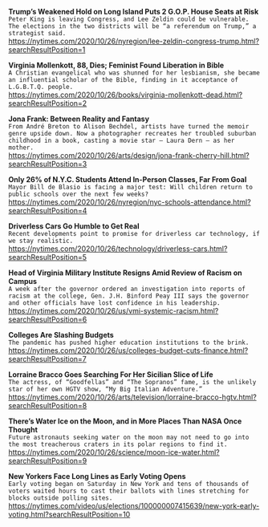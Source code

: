 **Trump’s Weakened Hold on Long Island Puts 2 G.O.P. House Seats at Risk**\
`Peter King is leaving Congress, and Lee Zeldin could be vulnerable. The elections in the two districts will be “a referendum on Trump,” a strategist said.`\
https://nytimes.com/2020/10/26/nyregion/lee-zeldin-congress-trump.html?searchResultPosition=1

**Virginia Mollenkott, 88, Dies; Feminist Found Liberation in Bible**\
`A Christian evangelical who was shunned for her lesbianism, she became an influential scholar of the Bible, finding in it acceptance of L.G.B.T.Q. people.`\
https://nytimes.com/2020/10/26/books/virginia-mollenkott-dead.html?searchResultPosition=2

**Jona Frank: Between Reality and Fantasy**\
`From André Breton to Alison Bechdel, artists have turned the memoir genre upside down. Now a photographer recreates her troubled suburban childhood in a book, casting a movie star — Laura Dern — as her mother.`\
https://nytimes.com/2020/10/26/arts/design/jona-frank-cherry-hill.html?searchResultPosition=3

**Only 26% of N.Y.C. Students Attend In-Person Classes, Far From Goal**\
`Mayor Bill de Blasio is facing a major test: Will children return to public schools over the next few weeks?`\
https://nytimes.com/2020/10/26/nyregion/nyc-schools-attendance.html?searchResultPosition=4

**Driverless Cars Go Humble to Get Real**\
`Recent developments point to promise for driverless car technology, if we stay realistic.`\
https://nytimes.com/2020/10/26/technology/driverless-cars.html?searchResultPosition=5

**Head of Virginia Military Institute Resigns Amid Review of Racism on Campus**\
`A week after the governor ordered an investigation into reports of racism at the college, Gen. J.H. Binford Peay III says the governor and other officials have lost confidence in his leadership.`\
https://nytimes.com/2020/10/26/us/vmi-systemic-racism.html?searchResultPosition=6

**Colleges Are Slashing Budgets**\
`The pandemic has pushed higher education institutions to the brink.`\
https://nytimes.com/2020/10/26/us/colleges-budget-cuts-finance.html?searchResultPosition=7

**Lorraine Bracco Goes Searching For Her Sicilian Slice of Life**\
`The actress, of “Goodfellas” and “The Sopranos” fame, is the unlikely star of her own HGTV show, “My Big Italian Adventure.”`\
https://nytimes.com/2020/10/26/arts/television/lorraine-bracco-hgtv.html?searchResultPosition=8

**There’s Water Ice on the Moon, and in More Places Than NASA Once Thought**\
`Future astronauts seeking water on the moon may not need to go into the most treacherous craters in its polar regions to find it.`\
https://nytimes.com/2020/10/26/science/moon-ice-water.html?searchResultPosition=9

**New Yorkers Face Long Lines as Early Voting Opens**\
`Early voting began on Saturday in New York and tens of thousands of voters waited hours to cast their ballots with lines stretching for blocks outside polling sites.`\
https://nytimes.com/video/us/elections/100000007415639/new-york-early-voting.html?searchResultPosition=10

